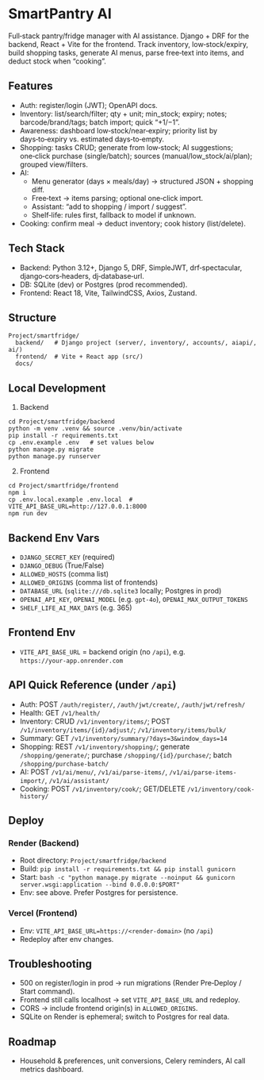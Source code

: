 # SmartPantry AI

Full‑stack pantry/fridge manager with AI assistance. Django + DRF for the backend, React + Vite for the frontend. Track inventory, low‑stock/expiry, build shopping tasks, generate AI menus, parse free‑text into items, and deduct stock when “cooking”.

## Features
- Auth: register/login (JWT); OpenAPI docs.
- Inventory: list/search/filter; qty + unit; min_stock; expiry; notes; barcode/brand/tags; batch import; quick “+1/−1”.
- Awareness: dashboard low‑stock/near‑expiry; priority list by days‑to‑expiry vs. estimated days‑to‑empty.
- Shopping: tasks CRUD; generate from low‑stock; AI suggestions; one‑click purchase (single/batch); sources (manual/low_stock/ai/plan); grouped view/filters.
- AI:
  - Menu generator (days × meals/day) → structured JSON + shopping diff.
  - Free‑text → items parsing; optional one‑click import.
  - Assistant: “add to shopping / import / suggest”.
  - Shelf‑life: rules first, fallback to model if unknown.
- Cooking: confirm meal → deduct inventory; cook history (list/delete).

## Tech Stack
- Backend: Python 3.12+, Django 5, DRF, SimpleJWT, drf‑spectacular, django‑cors‑headers, dj‑database‑url.
- DB: SQLite (dev) or Postgres (prod recommended).
- Frontend: React 18, Vite, TailwindCSS, Axios, Zustand.

## Structure
```
Project/smartfridge/
  backend/   # Django project (server/, inventory/, accounts/, aiapi/, ai/)
  frontend/  # Vite + React app (src/)
  docs/
```

## Local Development
1) Backend
```
cd Project/smartfridge/backend
python -m venv .venv && source .venv/bin/activate
pip install -r requirements.txt
cp .env.example .env   # set values below
python manage.py migrate
python manage.py runserver
```

2) Frontend
```
cd Project/smartfridge/frontend
npm i
cp .env.local.example .env.local  # VITE_API_BASE_URL=http://127.0.0.1:8000
npm run dev
```

## Backend Env Vars
- `DJANGO_SECRET_KEY` (required)
- `DJANGO_DEBUG` (True/False)
- `ALLOWED_HOSTS` (comma list)
- `ALLOWED_ORIGINS` (comma list of frontends)
- `DATABASE_URL` (`sqlite:///db.sqlite3` locally; Postgres in prod)
- `OPENAI_API_KEY`, `OPENAI_MODEL` (e.g. `gpt-4o`), `OPENAI_MAX_OUTPUT_TOKENS`
- `SHELF_LIFE_AI_MAX_DAYS` (e.g. 365)

## Frontend Env
- `VITE_API_BASE_URL` = backend origin (no `/api`), e.g. `https://your‑app.onrender.com`

## API Quick Reference (under `/api`)
- Auth: POST `/auth/register/`, `/auth/jwt/create/`, `/auth/jwt/refresh/`
- Health: GET `/v1/health/`
- Inventory: CRUD `/v1/inventory/items/`; POST `/v1/inventory/items/{id}/adjust/`; `/v1/inventory/items/bulk/`
- Summary: GET `/v1/inventory/summary/?days=3&window_days=14`
- Shopping: REST `/v1/inventory/shopping/`; generate `/shopping/generate/`; purchase `/shopping/{id}/purchase/`; batch `/shopping/purchase-batch/`
- AI: POST `/v1/ai/menu/`, `/v1/ai/parse-items/`, `/v1/ai/parse-items-import/`, `/v1/ai/assistant/`
- Cooking: POST `/v1/inventory/cook/`; GET/DELETE `/v1/inventory/cook-history/`

## Deploy
### Render (Backend)
- Root directory: `Project/smartfridge/backend`
- Build: `pip install -r requirements.txt && pip install gunicorn`
- Start: `bash -c "python manage.py migrate --noinput && gunicorn server.wsgi:application --bind 0.0.0.0:$PORT"`
- Env: see above. Prefer Postgres for persistence.

### Vercel (Frontend)
- Env: `VITE_API_BASE_URL=https://<render-domain>` (no `/api`)
- Redeploy after env changes.

## Troubleshooting
- 500 on register/login in prod → run migrations (Render Pre‑Deploy / Start command).
- Frontend still calls localhost → set `VITE_API_BASE_URL` and redeploy.
- CORS → include frontend origin(s) in `ALLOWED_ORIGINS`.
- SQLite on Render is ephemeral; switch to Postgres for real data.

## Roadmap
- Household & preferences, unit conversions, Celery reminders, AI call metrics dashboard.
